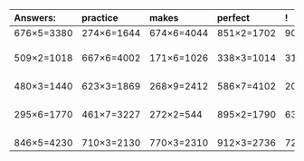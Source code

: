 | Answers: | practice | makes | perfect | ! |
| :--- | :--- | :--- | :--- | :--- |
| 676×5=3380 | 274×6=1644 | 674×6=4044 | 851×2=1702 | 908×6=5448 | 
|   |   |   |   |   | 
|   |   |   |   |   | 
|   |   |   |   |   | 
| 509×2=1018 | 667×6=4002 | 171×6=1026 | 338×3=1014 | 312×3=936 | 
|   |   |   |   |   | 
|   |   |   |   |   | 
|   |   |   |   |   | 
|   |   |   |   |   | 
| 480×3=1440 | 623×3=1869 | 268×9=2412 | 586×7=4102 | 206×5=1030 | 
|   |   |   |   |   | 
|   |   |   |   |   | 
|   |   |   |   |   | 
|   |   |   |   |   | 
| 295×6=1770 | 461×7=3227 | 272×2=544 | 895×2=1790 | 634×2=1268 | 
|   |   |   |   |   | 
|   |   |   |   |   | 
|   |   |   |   |   | 
|   |   |   |   |   | 
| 846×5=4230 | 710×3=2130 | 770×3=2310 | 912×3=2736 | 725×7=5075 | 
